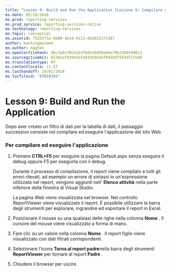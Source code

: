 ```yaml
---
title: "Lesson 9: Build and Run the Application (Lezione 9: Compilare ed eseguire l'applicazione) | Microsoft Docs"
ms.date: 05/18/2016
ms.prod: reporting-services
ms.prod_service: reporting-services-native
ms.technology: reporting-services
ms.topic: conceptual
ms.assetid: f52d3f3a-0b09-4b34-9112-0b3655271587
author: markingmyname
ms.author: maghan
ms.openlocfilehash: 9bc3a8c70cb1b37bda19d99ab6a79b23b03490c3
ms.sourcegitcommit: 61381ef939415fe019285def9450d7583df1fed0
ms.translationtype: HT
ms.contentlocale: it-IT
ms.lasthandoff: 10/01/2018
ms.locfileid: "47810345"
---
```

# <a name="lesson-9-build-and-run-the-application"></a>Lesson 9: Build and Run the Application
Dopo aver creato un filtro di dati per la tabella di dati, il passaggio successivo consiste nel compilare ed eseguire l'applicazione del sito Web.  
  
### <a name="to-build-and-run-the-application"></a>Per compilare ed eseguire l'applicazione  
  
1.  Premere **CTRL+F5** per eseguire la pagina Default.aspx senza eseguire il debug oppure F5 per eseguirla con il debug.  
  
    Durante il processo di compilazione, il report viene compilato e tutti gli errori rilevati, ad esempio un errore di sintassi in un'espressione utilizzata nel report, vengono aggiunti nell' **Elenco attività** nella parte inferiore della finestra di Visual Studio.  
  
    La pagina Web viene visualizzata nel browser. Nel controllo ReportViewer viene visualizzato il report. È possibile utilizzare la barra degli strumenti per esplorare, ingrandire ed esportare il report in Excel.  
  
2.  Posizionare il mouse su una qualsiasi delle righe nella colonna **Nome** . Il cursore del mouse viene visualizzato a forma di mano.  
  
3.  Fare clic su un valore nella colonna **Nome** . Il report figlio viene visualizzato con dati filtrati corrispondenti.  
  
4.  Selezionare l'icona **Torna al report padre**nella barra degli strumenti **ReportViewer** per tornare al report **Padre** .  
  
5.  Chiudere il browser per uscire.  
  
  
  

